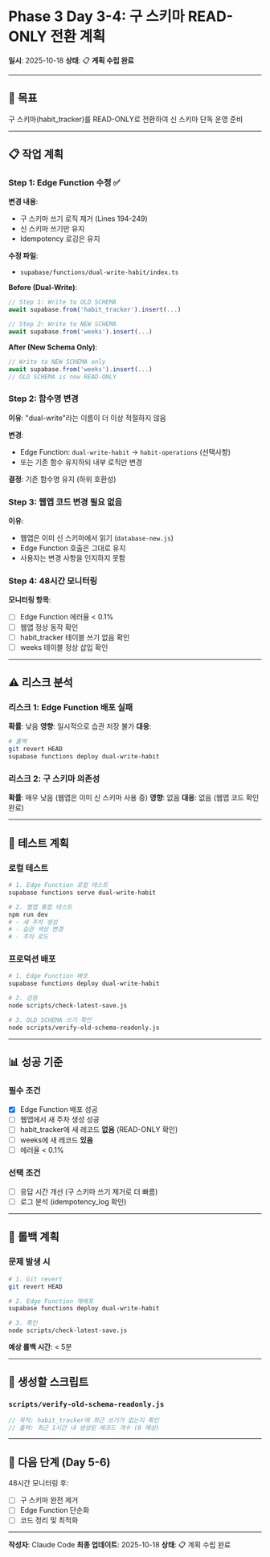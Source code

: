 # Phase 3 Day 3-4: 구 스키마 READ-ONLY 전환 계획

**일시**: 2025-10-18
**상태**: 📋 **계획 수립 완료**

---

## 🎯 목표

구 스키마(habit_tracker)를 READ-ONLY로 전환하여 신 스키마 단독 운영 준비

---

## 📋 작업 계획

### Step 1: Edge Function 수정 ✅

**변경 내용**:
- 구 스키마 쓰기 로직 제거 (Lines 194-249)
- 신 스키마 쓰기만 유지
- Idempotency 로깅은 유지

**수정 파일**:
- `supabase/functions/dual-write-habit/index.ts`

**Before (Dual-Write)**:
```typescript
// Step 1: Write to OLD SCHEMA
await supabase.from('habit_tracker').insert(...)

// Step 2: Write to NEW SCHEMA
await supabase.from('weeks').insert(...)
```

**After (New Schema Only)**:
```typescript
// Write to NEW SCHEMA only
await supabase.from('weeks').insert(...)
// OLD SCHEMA is now READ-ONLY
```

### Step 2: 함수명 변경

**이유**: "dual-write"라는 이름이 더 이상 적절하지 않음

**변경**:
- Edge Function: `dual-write-habit` → `habit-operations` (선택사항)
- 또는 기존 함수 유지하되 내부 로직만 변경

**결정**: 기존 함수명 유지 (하위 호환성)

### Step 3: 웹앱 코드 변경 필요 없음

**이유**:
- 웹앱은 이미 신 스키마에서 읽기 (`database-new.js`)
- Edge Function 호출은 그대로 유지
- 사용자는 변경 사항을 인지하지 못함

### Step 4: 48시간 모니터링

**모니터링 항목**:
- [ ] Edge Function 에러율 < 0.1%
- [ ] 웹앱 정상 동작 확인
- [ ] habit_tracker 테이블 쓰기 없음 확인
- [ ] weeks 테이블 정상 삽입 확인

---

## ⚠️ 리스크 분석

### 리스크 1: Edge Function 배포 실패
**확률**: 낮음
**영향**: 일시적으로 습관 저장 불가
**대응**:
```bash
# 롤백
git revert HEAD
supabase functions deploy dual-write-habit
```

### 리스크 2: 구 스키마 의존성
**확률**: 매우 낮음 (웹앱은 이미 신 스키마 사용 중)
**영향**: 없음
**대응**: 없음 (웹앱 코드 확인 완료)

---

## 🧪 테스트 계획

### 로컬 테스트
```bash
# 1. Edge Function 로컬 테스트
supabase functions serve dual-write-habit

# 2. 웹앱 통합 테스트
npm run dev
# - 새 주차 생성
# - 습관 색상 변경
# - 주차 로드
```

### 프로덕션 배포
```bash
# 1. Edge Function 배포
supabase functions deploy dual-write-habit

# 2. 검증
node scripts/check-latest-save.js

# 3. OLD SCHEMA 쓰기 확인
node scripts/verify-old-schema-readonly.js
```

---

## 📊 성공 기준

### 필수 조건
- [x] Edge Function 배포 성공
- [ ] 웹앱에서 새 주차 생성 성공
- [ ] habit_tracker에 새 레코드 **없음** (READ-ONLY 확인)
- [ ] weeks에 새 레코드 **있음**
- [ ] 에러율 < 0.1%

### 선택 조건
- [ ] 응답 시간 개선 (구 스키마 쓰기 제거로 더 빠름)
- [ ] 로그 분석 (idempotency_log 확인)

---

## 🔄 롤백 계획

### 문제 발생 시
```bash
# 1. Git revert
git revert HEAD

# 2. Edge Function 재배포
supabase functions deploy dual-write-habit

# 3. 확인
node scripts/check-latest-save.js
```

**예상 롤백 시간**: < 5분

---

## 📁 생성할 스크립트

### `scripts/verify-old-schema-readonly.js`
```javascript
// 목적: habit_tracker에 최근 쓰기가 없는지 확인
// 출력: 최근 1시간 내 생성된 레코드 개수 (0 예상)
```

---

## 🎯 다음 단계 (Day 5-6)

48시간 모니터링 후:
- [ ] 구 스키마 완전 제거
- [ ] Edge Function 단순화
- [ ] 코드 정리 및 최적화

---

**작성자**: Claude Code
**최종 업데이트**: 2025-10-18
**상태**: 📋 계획 수립 완료
